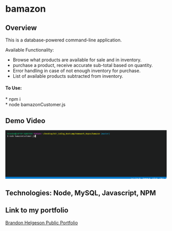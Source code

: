 # bamazon

<h2>Overview</h2>

This is a database-powered command-line application. 

Available Functionality:   
* Browse what products are available for sale and in inventory.
* purchase a product, receive accurate sub-total based on quantity.
* Error handling in case of not enough inventory for purchase. 
* List of available products subtracted from inventory. 


<h4>To Use: </h4>
* npm i <br/>
* node bamazonCustomer.js

<h2>Demo Video</h2>

![customer demo](https://raw.githubusercontent.com/B-Helgeson/bamazon/master/bamazon.gif)

<h2>Technologies: Node, MySQL, Javascript, NPM</h2>

<h2>Link to my portfolio</h2>

[Brandon Helgeson Public Portfolio](https://b-helgeson.github.io/Responsive-Portfolio/portfolio.html)
